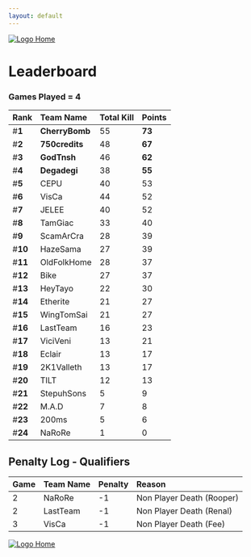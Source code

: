 ```yaml
---
layout: default
---
```


[ ![Logo](https://kanziebub.github.io/ProjectSEA/assets/images/bullet_rev.png) Home](https://kanziebub.github.io/ProjectSEA/)

# **Leaderboard**

### Games Played = 4

|  Rank  | Team Name             | Total Kill | **Points** |
|:-------|:----------------------|:-----------|:-----------|
| #**1** | **CherryBomb** | 55 | **73** | 
| #**2** | **750credits** | 48 | **67** | 
| #**3** | **GodTnsh** | 46 | **62** | 
| #**4** | **Degadegi** | 38 | **55** | 
| #**5** | CEPU | 40 | 53 | 
| #**6** | VisCa | 44 | 52 | 
| #**7** | JELEE | 40 | 52 | 
| #**8** | TamGiac | 33 | 40 | 
| #**9** | ScamArCra | 28 | 39 | 
| #**10** | HazeSama | 27 | 39 | 
| #**11** | OldFolkHome | 28 | 37 | 
| #**12** | Bike | 27 | 37 | 
| #**13** | HeyTayo | 22 | 30 | 
| #**14** | Etherite | 21 | 27 | 
| #**15** | WingTomSai | 21 | 27 | 
| #**16** | LastTeam | 16 | 23 | 
| #**17** | ViciVeni | 13 | 21 | 
| #**18** | Eclair | 13 | 17 | 
| #**19** | 2K1Valleth | 13 | 17 | 
| #**20** | TILT | 12 | 13 | 
| #**21** | StepuhSons | 5 | 9 | 
| #**22** | M.A.D | 7 | 8 | 
| #**23** | 200ms | 5 | 6 | 
| #**24** | NaRoRe | 1 | 0 | 
 

## Penalty Log - Qualifiers

|  Game  | Team Name | Penalty | Reason                |
|:-------|:----------|:--------|:----------------------| 
| 2 | NaRoRe | -1 | Non Player Death (Rooper) |
| 2 | LastTeam | -1 | Non Player Death (Renal) |
| 3 | VisCa | -1 | Non Player Death (Fee) |

[ ![Logo](https://kanziebub.github.io/ProjectSEA/assets/images/bullet_rev.png) Home](https://kanziebub.github.io/ProjectSEA/)
